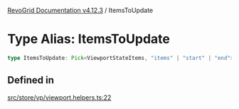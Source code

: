 [RevoGrid Documentation v4.12.3](README.md) / ItemsToUpdate

# Type Alias: ItemsToUpdate

```ts
type ItemsToUpdate: Pick<ViewportStateItems, "items" | "start" | "end">;
```

## Defined in

[src/store/vp/viewport.helpers.ts:22](https://github.com/revolist/revogrid/blob/d8faaf908685ef9767dc3ea8ccad1628e41fbf76/src/store/vp/viewport.helpers.ts#L22)
